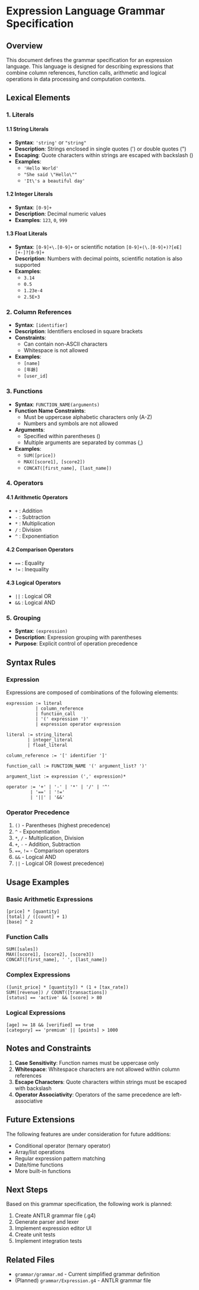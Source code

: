 # Expression Language Grammar Specification

## Overview

This document defines the grammar specification for an expression language. This language is designed for describing expressions that combine column references, function calls, arithmetic and logical operations in data processing and computation contexts.

## Lexical Elements

### 1. Literals

#### 1.1 String Literals
- **Syntax**: `'string'` or `"string"`
- **Description**: Strings enclosed in single quotes (') or double quotes (")
- **Escaping**: Quote characters within strings are escaped with backslash (\)
- **Examples**: 
  - `'Hello World'`
  - `"She said \"Hello\""`
  - `'It\'s a beautiful day'`

#### 1.2 Integer Literals
- **Syntax**: `[0-9]+`
- **Description**: Decimal numeric values
- **Examples**: `123`, `0`, `999`

#### 1.3 Float Literals
- **Syntax**: `[0-9]+\.[0-9]+` or scientific notation `[0-9]+(\.[0-9]+)?[eE][+-]?[0-9]+`
- **Description**: Numbers with decimal points, scientific notation is also supported
- **Examples**: 
  - `3.14`
  - `0.5`
  - `1.23e-4`
  - `2.5E+3`

### 2. Column References
- **Syntax**: `[identifier]`
- **Description**: Identifiers enclosed in square brackets
- **Constraints**: 
  - Can contain non-ASCII characters
  - Whitespace is not allowed
- **Examples**: 
  - `[name]`
  - `[年齢]`
  - `[user_id]`

### 3. Functions
- **Syntax**: `FUNCTION_NAME(arguments)`
- **Function Name Constraints**:
  - Must be uppercase alphabetic characters only (A-Z)
  - Numbers and symbols are not allowed
- **Arguments**: 
  - Specified within parentheses ()
  - Multiple arguments are separated by commas (,)
- **Examples**: 
  - `SUM([price])`
  - `MAX([score1], [score2])`
  - `CONCAT([first_name], [last_name])`

### 4. Operators

#### 4.1 Arithmetic Operators
- `+` : Addition
- `-` : Subtraction
- `*` : Multiplication
- `/` : Division
- `^` : Exponentiation

#### 4.2 Comparison Operators
- `==` : Equality
- `!=` : Inequality

#### 4.3 Logical Operators
- `||` : Logical OR
- `&&` : Logical AND

### 5. Grouping
- **Syntax**: `(expression)`
- **Description**: Expression grouping with parentheses
- **Purpose**: Explicit control of operation precedence

## Syntax Rules

### Expression
Expressions are composed of combinations of the following elements:

```
expression := literal
           | column_reference
           | function_call
           | '(' expression ')'
           | expression operator expression

literal := string_literal
        | integer_literal
        | float_literal

column_reference := '[' identifier ']'

function_call := FUNCTION_NAME '(' argument_list? ')'

argument_list := expression (',' expression)*

operator := '+' | '-' | '*' | '/' | '^'
         | '==' | '!='
         | '||' | '&&'
```

### Operator Precedence
1. `()` - Parentheses (highest precedence)
2. `^` - Exponentiation
3. `*`, `/` - Multiplication, Division
4. `+`, `-` - Addition, Subtraction
5. `==`, `!=` - Comparison operators
6. `&&` - Logical AND
7. `||` - Logical OR (lowest precedence)

## Usage Examples

### Basic Arithmetic Expressions
```
[price] * [quantity]
[total] / ([count] + 1)
[base] ^ 2
```

### Function Calls
```
SUM([sales])
MAX([score1], [score2], [score3])
CONCAT([first_name], ' ', [last_name])
```

### Complex Expressions
```
([unit_price] * [quantity]) * (1 + [tax_rate])
SUM([revenue]) / COUNT([transactions])
[status] == 'active' && [score] > 80
```

### Logical Expressions
```
[age] >= 18 && [verified] == true
[category] == 'premium' || [points] > 1000
```

## Notes and Constraints

1. **Case Sensitivity**: Function names must be uppercase only
2. **Whitespace**: Whitespace characters are not allowed within column references
3. **Escape Characters**: Quote characters within strings must be escaped with backslash
4. **Operator Associativity**: Operators of the same precedence are left-associative

## Future Extensions

The following features are under consideration for future additions:
- Conditional operator (ternary operator)
- Array/list operations
- Regular expression pattern matching
- Date/time functions
- More built-in functions

## Next Steps

Based on this grammar specification, the following work is planned:

1. Create ANTLR grammar file (.g4)
2. Generate parser and lexer
3. Implement expression editor UI
4. Create unit tests
5. Implement integration tests

## Related Files

- `grammar/grammar.md` - Current simplified grammar definition
- (Planned) `grammar/Expression.g4` - ANTLR grammar file